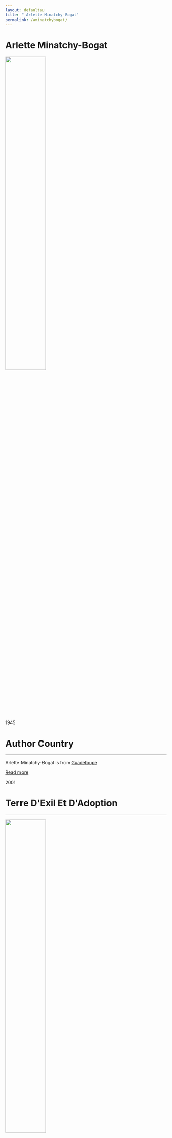 ```yaml
---
layout: defaultau
title: " Arlette Minatchy-Bogat"
permalink: /aminatchybogat/
---
```

<!-- partial:index.partial.html -->
<div class="content">
    <h1>Arlette Minatchy-Bogat</h1>
    <div class="quote">
        <div><img src="https://i.ytimg.com/vi/WetSRtua2J0/mqdefault.jpg" height="50%" width = "50%" class="logo"></div>
    </div>
    <div class="timeline">
        <div style="padding-bottom:100px;"></div>
        <div class="block">
            <div class="date right"><p class="right"> 1945 </p></div>
            <div class="dot"></div>
            <div class="left first">
            <div class="author_country">
                <h1>Author Country</h1><hr>
          <div class="aclocation">  <p> Arlette Minatchy-Bogat is from <a href="{{ site.baseurl }}/29">Guadeloupe</a></p></div>
              <div class="acreadmore">  <a href="http://ecrivainsdelacaraibe.com/en/archives/author-info/minatchy-bogat-arlette.html" target="_blank">Read more</a></div>
            </div>
            </div>
        </div>
        <div class="block">
            <div class="date left"><p class="left"> 2001</p></div>
            <div class="dot"></div>
            <div class="right hide">
                <h1>Terre D'Exil Et D'Adoption</h1><hr>
                <p><img src="https://images.epagine.fr/989/9782844505989_1_75.jpg" height="50%" width = "50%"></p>
                <p>Language: French <br/>
                Publisher: Ibis Rouge<br/>
                Pub_location: Petit-Bourg, Guadeloupe<br/>
                Genre: Nonfiction Book<br/>
                Length: 190</p>
            </div>
        </div>
        <div class="block">
            <div class="date right"><p class="right">2004</p></div>
            <div class="dot"></div>
            <div class="left hide">
                <h1>La métisse caribéenne - roman</h1><hr>
                <p><img src="http://ecx.images-amazon.com/images/I/51FGFPBP8TL._SX195_.jpg" height="50%" width = "50%"></p>
                <p>Language: French <br/>
                Publisher: Ibis Rouge<br/>
                Pub_location: Petit-Bourg, Guadeloupe<br/>
                Genre: Fiction (Novel) <br/>
                Length: 218</p>
            </div>
        </div>
        <div class="block">
            <div class="date left"><p class="left">2009</p></div>
            <div class="dot"></div>
            <div class="right hide">
                <h1>Maman ! J'ai raté mes études</h1><hr>
                <p><img src="https://images-na.ssl-images-amazon.com/images/I/51AMde69yOL._SX307_BO1,204,203,200_.jpg" height="50%" width = "50%"></p>
                <p>Language: French <br/>
                Publisher: Ibis Rouge<br/>
                Pub_location: Petit-Bourg, Guadeloupe<br/>
                Genre: Fiction (Novel)<br/>
                Length: N/A</p>
            </div>
        </div>
              <div class="block">
            <div class="date right"><p class="right">2013</p></div>
            <div class="dot"></div>
            <div class="left hide">
                <h1>Les héritiers de l'Inde en terre créole - récit historique</h1><hr>
                <p><img src="https://images-na.ssl-images-amazon.com/images/I/31RcqdpOq8L._SR600%2C315_PIWhiteStrip%2CBottomLeft%2C0%2C35_SCLZZZZZZZ_FMpng_BG255%2C255%2C255.jpg" height="50%" width = "50%"></p>
                <p>Language: French <br/>
                Publisher: Ibis Rouge<br/>
                Pub_location: Petit-Bourg, Guadeloupe<br/>
                Genre: Fiction (Novel) <br/>
                Length: 197</p>
            </div>
        </div>
        <div class="block">
            <div class="date left"><p class="left">2013</p></div>
            <div class="dot"></div>
            <div class="right hide">
                <h1>Papa ! - t'ai-je vraiment pardonné?</h1><hr>
                <p><img src="https://products-images.di-static.com/image/arlette-minatchy-bogat-papa/9782844504302-475x500-1.jpg" height="50%" width = "50%"></p>
                <p>Language: French <br/>
                Publisher: Ibis Rouge<br/>
                Pub_location: Petit-Bourg, Guadeloupe<br/>
                Genre: Fiction (Novel) <br/>
                Length: 201</p>
            </div>
        </div>
         <div class="block">
            <div class="date right"><p class="right">2015</p></div>
            <div class="dot"></div>
            <div class="left hide">
                <h1>Sharmila, l'Indienne aux trois familles - récit historique</h1><hr>
                <p><img src="https://www.lalibrairie.com/cache/img/livres/661/9782844504661.jpg" height="50%" width = "50%"></p>
                <p>Language: French <br/>
                Publisher: Ibis Rouge<br/>
                Pub_location: Petit-Bourg, Guadeloupe<br/>
                Genre: Fiction (Novel) <br/>
                Length: 258</p>
            </div>
        </div>
         <div class="block">
            <div class="date left"><p class="left">2017</p></div>
            <div class="dot"></div>
            <div class="right hide">
                <h1>Saomie la métisse - mi sud-africaine mi caribéenne</h1><hr>
                <p><img src="https://images-na.ssl-images-amazon.com/images/I/71-8qPjQY8L.jpg" height="50%" width = "50%"></p>
                <p>Language: French <br/>
                Publisher: Ibis Rouge<br/>
                Pub_location: Petit-Bourg, Guadeloupe<br/>
                Genre: Fiction (Novel) <br/>
                Length: 264</p>
            </div>
        </div>
        <div style="padding-bottom:100px;"></div>
    </div>
</div>
  <!-- partial -->
<script src='https://cdnjs.cloudflare.com/ajax/libs/jquery/3.1.1/jquery.min.js'></script><script  src="{{ site.baseurl }}/assets/js/authorscript.js"></script>